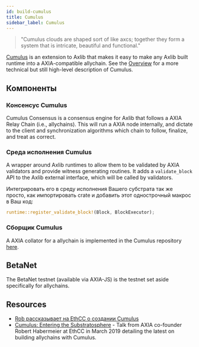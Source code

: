 ```yaml
---
id: build-cumulus
title: Cumulus
sidebar_label: Cumulus
---
```


> "Cumulus clouds are shaped sort of like axcs; together they form a system that is intricate, beautiful and functional."

[Cumulus](https://github.com/axia-tech/cumulus) is an extension to Axlib that makes it easy to make any Axlib built runtime into a AXIA-compatible allychain. See the [Overview](https://github.com/axia-tech/cumulus/blob/master/docs/overview.md) for a more technical but still high-level description of Cumulus.

## Компоненты

### Консенсус Cumulus

Cumulus Consensus is a consensus engine for Axlib that follows a AXIA Relay Chain (i.e., allychains). This will run a AXIA node internally, and dictate to the client and synchronization algorithms which chain to follow, finalize, and treat as correct.

### Среда исполнения Cumulus

A wrapper around Axlib runtimes to allow them to be validated by AXIA validators and provide witness generating routines. It adds a `validate_block` API to the Axlib external interface, which will be called by validators.

Интегрировать его в среду исполнения Вашего субстрата так же просто, как импортировать crate и добавить этот однострочный макрос в Ваш код:

```rust
runtime::register_validate_block!(Block, BlockExecutor);
```

### Сборщик Cumulus

A AXIA collator for a allychain is implemented in the Cumulus repository [here](https://github.com/axia-tech/cumulus/tree/master/collator).

## BetaNet

The BetaNet testnet (available via AXIA-JS) is the testnet set aside specifically for allychains.

## Resources

- [Rob рассказывает на EthCC о создании Cumulus](https://www.youtube.com/watch?v=thgtXq5YMOo)
- [Cumulus: Entering the Substratosphere](https://www.youtube.com/watch?v=thgtXq5YMOo) - Talk from AXIA co-founder Robert Habermeier at EthCC in March 2019 detailing the latest on building allychains with Cumulus.
